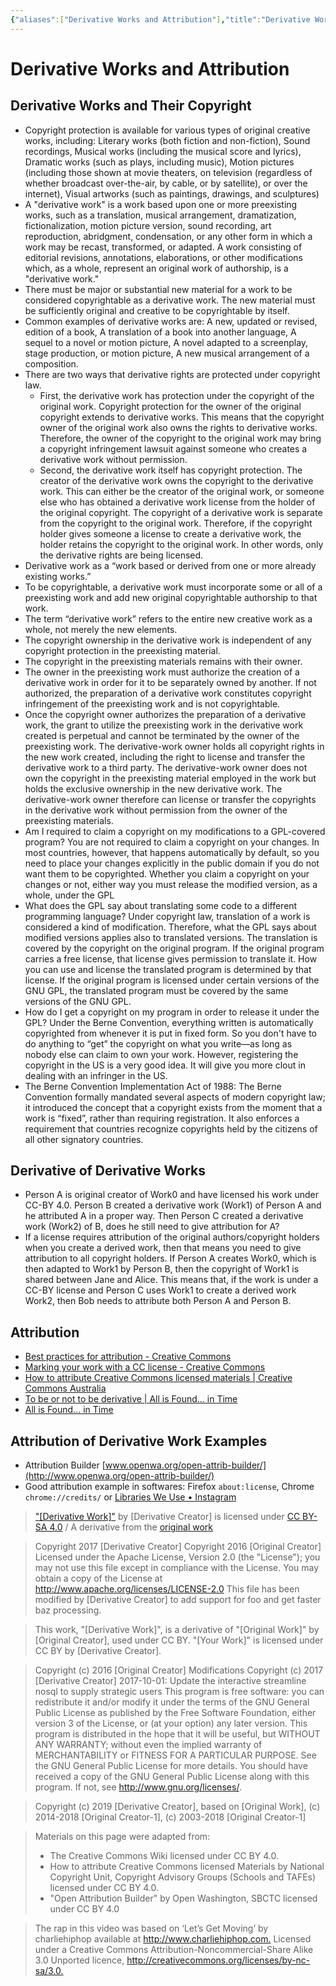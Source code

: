 ```yaml
---
{"aliases":["Derivative Works and Attribution"],"title":"Derivative Works and Attribution","date":"2021-04-16 09:27:08","tags":["license"],"dg-publish":true,"permalink":"/license-derivative-work/","dgPassFrontmatter":true}
---
```



# Derivative Works and Attribution

## Derivative Works and Their Copyright

- Copyright protection is available for various types of original creative works, including: Literary works (both fiction and non-fiction), Sound recordings, Musical works (including the musical score and lyrics), Dramatic works (such as plays, including music), Motion pictures (including those shown at movie theaters, on television (regardless of whether broadcast over-the-air, by cable, or by satellite), or over the internet), Visual artworks (such as paintings, drawings, and sculptures)
- A "derivative work" is a work based upon one or more preexisting works, such as a translation, musical arrangement, dramatization, fictionalization, motion picture version, sound recording, art reproduction, abridgment, condensation, or any other form in which a work may be recast, transformed, or adapted. A work consisting of editorial revisions, annotations, elaborations, or other modifications which, as a whole, represent an original work of authorship, is a "derivative work."
- There must be major or substantial new material for a work to be considered copyrightable as a derivative work. The new material must be sufficiently original and creative to be copyrightable by itself.
- Common examples of derivative works are: A new, updated or revised, edition of a book, A translation of a book into another language, A sequel to a novel or motion picture, A novel adapted to a screenplay, stage production, or motion picture, A new musical arrangement of a composition.
- There are two ways that derivative rights are protected under copyright law.
    - First, the derivative work has protection under the copyright of the original work. Copyright protection for the owner of the original copyright extends to derivative works. This means that the copyright owner of the original work also owns the rights to derivative works. Therefore, the owner of the copyright to the original work may bring a copyright infringement lawsuit against someone who creates a derivative work without permission.
    - Second, the derivative work itself has copyright protection. The creator of the derivative work owns the copyright to the derivative work. This can either be the creator of the original work, or someone else who has obtained a derivative work license from the holder of the original copyright. The copyright of a derivative work is separate from the copyright to the original work. Therefore, if the copyright holder gives someone a license to create a derivative work, the holder retains the copyright to the original work. In other words, only the derivative rights are being licensed.
- Derivative work as a “work based or derived from one or more already existing works.”
- To be copyrightable, a derivative work must incorporate some or all of a preexisting work and add new original copyrightable authorship to that work.
- The term “derivative work” refers to the entire new creative work as a whole, not merely the new elements.
- The copyright ownership in the derivative work is independent of any copyright protection in the preexisting material.
- The copyright in the preexisting materials remains with their owner.
- The owner in the preexisting work must authorize the creation of a derivative work in order for it to be separately owned by another. If not authorized, the preparation of a derivative work constitutes copyright infringement of the preexisting work and is not copyrightable.
- Once the copyright owner authorizes the preparation of a derivative work, the grant to utilize the preexisting work in the derivative work created is perpetual and cannot be terminated by the owner of the preexisting work. The derivative-work owner holds all copyright rights in the new work created, including the right to license and transfer the derivative work to a third party. The derivative-work owner does not own the copyright in the preexisting material employed in the work but holds the exclusive ownership in the new derivative work. The derivative-work owner therefore can license or transfer the copyrights in the derivative work without permission from the owner of the preexisting materials.
- Am I required to claim a copyright on my modifications to a GPL-covered program? You are not required to claim a copyright on your changes. In most countries, however, that happens automatically by default, so you need to place your changes explicitly in the public domain if you do not want them to be copyrighted. Whether you claim a copyright on your changes or not, either way you must release the modified version, as a whole, under the GPL
- What does the GPL say about translating some code to a different programming language? Under copyright law, translation of a work is considered a kind of modification. Therefore, what the GPL says about modified versions applies also to translated versions. The translation is covered by the copyright on the original program. If the original program carries a free license, that license gives permission to translate it. How you can use and license the translated program is determined by that license. If the original program is licensed under certain versions of the GNU GPL, the translated program must be covered by the same versions of the GNU GPL.
- How do I get a copyright on my program in order to release it under the GPL? Under the Berne Convention, everything written is automatically copyrighted from whenever it is put in fixed form. So you don't have to do anything to “get” the copyright on what you write—as long as nobody else can claim to own your work. However, registering the copyright in the US is a very good idea. It will give you more clout in dealing with an infringer in the US.
- The Berne Convention Implementation Act of 1988: The Berne Convention formally mandated several aspects of modern copyright law; it introduced the concept that a copyright exists from the moment that a work is “fixed”, rather than requiring registration. It also enforces a requirement that countries recognize copyrights held by the citizens of all other signatory countries.

## Derivative of Derivative Works

- Person A is original creator of Work0 and have licensed his work under CC-BY 4.0. Person B created a derivative work (Work1) of Person A and he attributed A in a proper way. Then Person C created a derivative work (Work2) of B, does he still need to give attribution for A?
- If a license requires attribution of the original authors/copyright holders when you create a derived work, then that means you need to give attribution to all copyright holders. If Person A creates Work0, which is then adapted to Work1 by Person B, then the copyright of Work1 is shared between Jane and Alice. This means that, if the work is under a CC-BY license and Person C uses Work1 to create a derived work Work2, then Bob needs to attribute both Person A and Person B.

## Attribution

- [Best practices for attribution - Creative Commons](https://wiki.creativecommons.org/wiki/best_practices_for_attribution)
- [Marking your work with a CC license - Creative Commons](https://wiki.creativecommons.org/wiki/Marking_your_work_with_a_CC_license)
- [How to attribute Creative Commons licensed materials | Creative Commons Australia](https://creativecommons.org.au/learn/fact-sheets/attribution/)
- [To be or not to be derivative | All is Found... in Time](https://allisfoundintime.com/article/creative-commons/to-be-or-not-to-be-derivative.html)
- [All is Found... in Time](https://allisfoundintime.com/index.html)

## Attribution of Derivative Work Examples

- Attribution Builder [www.openwa.org/open-attrib-builder/](http://www.openwa.org/open-attrib-builder/)
- Good attribution example in softwares: Firefox `about:license`, Chrome `chrome://credits/` or [Libraries We Use • Instagram](https://www.instagram.com/about/legal/libraries/)

> ["\[Derivative Work\]"](https://www.example.com/) by \[Derivative Creator\] is licensed under [CC BY-SA 4.0](http://creativecommons.org/licenses/by-sa/4.0) / A derivative from the [original work](https://www.example.com/)

> Copyright 2017 [Derivative Creator]
> Copyright 2016 [Original Creator]
> Licensed under the Apache License, Version 2.0 (the "License"); you may not use this file except in compliance with the License.
> You may obtain a copy of the License at <http://www.apache.org/licenses/LICENSE-2.0>
> This file has been modified by [Derivative Creator] to add support for foo and get faster baz processing.

> This work, "[Derivative Work]", is a derivative of "[Original Work]" by [Original Creator], used under CC BY. "[Your Work]" is licensed under CC BY by [Derivative Creator].

> Copyright (c) 2016 [Original Creator]
> Modifications Copyright (c) 2017 [Derivative Creator]
> 2017-10-01: Update the interactive streamline nosql to supply strategic users
> This program is free software: you can redistribute it and/or modify it under the terms of the GNU General Public License as published by the Free Software Foundation, either version 3 of the License, or (at your option) any later version.
> This program is distributed in the hope that it will be useful, but WITHOUT ANY WARRANTY; without even the implied warranty of MERCHANTABILITY or FITNESS FOR A PARTICULAR PURPOSE. See the GNU General Public License for more details.
> You should have received a copy of the GNU General Public License along with this program. If not, see <http://www.gnu.org/licenses/>.

> Copyright (c) 2019 [Derivative Creator], based on [Original Work], (c) 2014-2018 [Original Creator-1], (c) 2003-2018 [Original Creator-1]

> Materials on this page were adapted from:
> - The Creative Commons Wiki licensed under CC BY 4.0.
> - How to attribute Creative Commons licensed Materials by National Copyright Unit, Copyright Advisory Groups (Schools and TAFEs) licensed under CC BY 4.0.
> - "Open Attribution Builder" by Open Washington, SBCTC licensed under CC BY 4.0

> The rap in this video was based on ‘Let’s Get Moving’ by charliehiphop available at <http://www.charliehiphop.com.> Licensed under a Creative Commons Attribution-Noncommercial-Share Alike 3.0 Unported licence, <http://creativecommons.org/licenses/by-nc-sa/3.0.>

